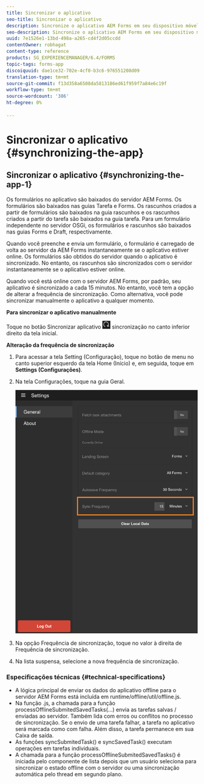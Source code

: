 ```yaml
---
title: Sincronizar o aplicativo
seo-title: Sincronizar o aplicativo
description: Sincronize o aplicativo AEM Forms em seu dispositivo móvel com o servidor AEM Forms.
seo-description: Sincronize o aplicativo AEM Forms em seu dispositivo móvel com o servidor AEM Forms.
uuid: 7e1526e1-13bd-498a-a265-cd4f2d05ccdd
contentOwner: robhagat
content-type: reference
products: SG_EXPERIENCEMANAGER/6.4/FORMS
topic-tags: forms-app
discoiquuid: dae1ce32-702e-4cf0-b3c6-976551208d09
translation-type: tm+mt
source-git-commit: f13d358a6508da5813186ed61f959f7a84e6c19f
workflow-type: tm+mt
source-wordcount: '386'
ht-degree: 0%

---
```



# Sincronizar o aplicativo {#synchronizing-the-app}

## Sincronizar o aplicativo {#synchronizing-the-app-1}

Os formulários no aplicativo são baixados do servidor AEM Forms. Os formulários são baixados nas guias Tarefa e Forms. Os rascunhos criados a partir de formulários são baixados na guia rascunhos e os rascunhos criados a partir do tarefa são baixados na guia tarefa. Para um formulário independente no servidor OSGi, os formulários e rascunhos são baixados nas guias Forms e Draft, respectivamente.

Quando você preenche e envia um formulário, o formulário é carregado de volta ao servidor da AEM Forms instantaneamente se o aplicativo estiver online. Os formulários são obtidos do servidor quando o aplicativo é sincronizado. No entanto, os rascunhos são sincronizados com o servidor instantaneamente se o aplicativo estiver online.

Quando você está online com o servidor AEM Forms, por padrão, seu aplicativo é sincronizado a cada 15 minutos. No entanto, você tem a opção de alterar a frequência de sincronização. Como alternativa, você pode sincronizar manualmente o aplicativo a qualquer momento.

**Para sincronizar o aplicativo manualmente**

Toque no botão Sincronizar aplicativo ![de](assets/sync-app.png) sincronização no canto inferior direito da tela inicial.

**Alteração da frequência de sincronização**

1. Para acessar a tela Setting (Configuração), toque no botão de menu no canto superior esquerdo da tela Home (Início) e, em seguida, toque em **Settings (Configurações)**.
1. Na tela Configurações, toque na guia Geral.

   ![Configuração de frequência de sincronização na janela Configurações gerais](assets/gen-settings-1.png)

1. Na opção Frequência de sincronização, toque no valor à direita de Frequência de sincronização.
1. Na lista suspensa, selecione a nova frequência de sincronização.

### Especificações técnicas {#technical-specifications}

* A lógica principal de enviar os dados do aplicativo offline para o servidor AEM Forms está incluída em runtime/offline/util/offline.js.
* Na função .js, a chamada para a função processOfflineSubmitedSavedTasks(...) envia as tarefas salvas / enviadas ao servidor. Também lida com erros ou conflitos no processo de sincronização. Se o envio de uma tarefa falhar, a tarefa no aplicativo será marcada como com falha. Além disso, a tarefa permanece em sua Caixa de saída.
* As funções syncSubmitedTask() e syncSavedTask() executam operações em tarefas individuais.
* A chamada para a função processOfflineSubmitedSavedTasks() é iniciada pelo componente de lista depois que um usuário seleciona para sincronizar o estado offline com o servidor ou uma sincronização automática pelo thread em segundo plano.

